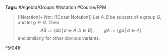 **Tags:** #Algebra/Groups #Notation #Course/FPM 

> [!Notation]+ Ntn: [[Coset Notation]]
> Let $A,B$ be subsets of a group $G$, and let $g\in G$. Then
> $$AB:=\{ab \,|\, a\in A, b\in B\}, \qquad gA := \{ga\,|\,a\in A\}$$
> and similarly for other obvious variants.

^5f041f
